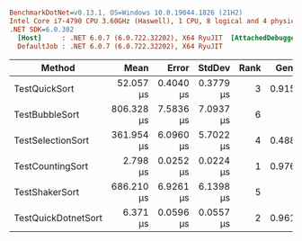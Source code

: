 ``` ini

BenchmarkDotNet=v0.13.1, OS=Windows 10.0.19044.1826 (21H2)
Intel Core i7-4790 CPU 3.60GHz (Haswell), 1 CPU, 8 logical and 4 physical cores
.NET SDK=6.0.302
  [Host]     : .NET 6.0.7 (6.0.722.32202), X64 RyuJIT  [AttachedDebugger]
  DefaultJob : .NET 6.0.7 (6.0.722.32202), X64 RyuJIT


```
|              Method |       Mean |     Error |    StdDev | Rank |  Gen 0 | Allocated |
|-------------------- |-----------:|----------:|----------:|-----:|-------:|----------:|
|       TestQuickSort |  52.057 μs | 0.4040 μs | 0.3779 μs |    3 | 0.9155 |      4 KB |
|      TestBubbleSort | 806.328 μs | 7.5836 μs | 7.0937 μs |    6 |      - |      4 KB |
|   TestSelectionSort | 361.954 μs | 6.0960 μs | 5.7022 μs |    4 | 0.4883 |      4 KB |
|    TestCountingSort |   2.798 μs | 0.0252 μs | 0.0224 μs |    1 | 0.9766 |      4 KB |
|      TestShakerSort | 686.210 μs | 6.9261 μs | 6.1398 μs |    5 |      - |      4 KB |
| TestQuickDotnetSort |   6.371 μs | 0.0596 μs | 0.0557 μs |    2 | 0.9613 |      4 KB |
